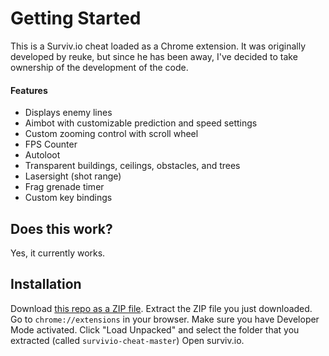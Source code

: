 # Getting Started

This is a Surviv.io cheat loaded as a Chrome extension. It was originally developed by reuke, but since he has been away, I've decided to take ownership of the development of the code.

#### Features

* Displays enemy lines
* Aimbot with customizable prediction and speed settings
* Custom zooming control with scroll wheel
* FPS Counter
* Autoloot
* Transparent buildings, ceilings, obstacles, and trees
* Lasersight (shot range)
* Frag grenade timer
* Custom key bindings

## Does this work?
Yes, it currently works. 

## Installation

Download [this repo as a ZIP file](https://github.com/Kalaborative/survivio-cheat/archive/master.zip). Extract the ZIP file you just downloaded. 
Go to `chrome://extensions` in your browser. Make sure you have Developer Mode activated.
Click "Load Unpacked" and select the folder that you extracted (called `survivio-cheat-master`)
Open surviv.io.
